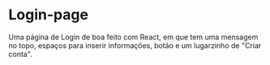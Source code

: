 # Login-page
Uma página de Login de boa feito com React, em que tem uma mensagem no topo, espaços para inserir informações, botão e um lugarzinho de "Criar conta".
